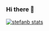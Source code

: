 ### Hi there 👋
[![stefanb stats](https://github-readme-stats.vercel.app/api?username=stefanb&show_icons=true&theme=transparent)](https://github.com/stefanb)

<!--
[![stefanb langs](https://github-readme-stats.vercel.app/api/top-langs/?username=stefanb&langs_count=10&layout=compact&hide=css,html)](https://github.com/stefanb)
[![stefanb langs](https://github-readme-stats.vercel.app/api/top-langs/?username=stefanb&langs_count=10&layout=compact)](https://github.com/stefanb)
[![stefanb langs](https://github-readme-stats.vercel.app/api/top-langs/?username=stefanb&langs_count=10&layout=compact&theme=transparent&hide=css,html)](https://github.com/stefanb)


**stefanb/stefanb** is a ✨ _special_ ✨ repository because its `README.md` (this file) appears on your GitHub profile.

Here are some ideas to get you started:

- 🔭 I’m currently working on ...
- 🌱 I’m currently learning ...
- 👯 I’m looking to collaborate on ...
- 🤔 I’m looking for help with ...
- 💬 Ask me about ...
- 📫 How to reach me: ...
- 😄 Pronouns: ...
- ⚡ Fun fact: ...
-->
